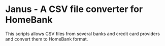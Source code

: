 # Janus - A CSV file converter for HomeBank

This scripts allows CSV files from several banks and credit card providers and convert them to HomeBank format.

